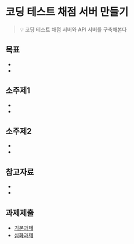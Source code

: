 # 코딩 테스트 채점 서버 만들기
> :bulb: 코딩 테스트 채점 서버와 API 서버를 구축해본다

## 목표
- 
- 

## 소주제1
-
-

## 소주제2
-
-

## 참고자료
-
-

## 과제제출
- [기본과제](기본과제)
- [심화과제](심화과제)
